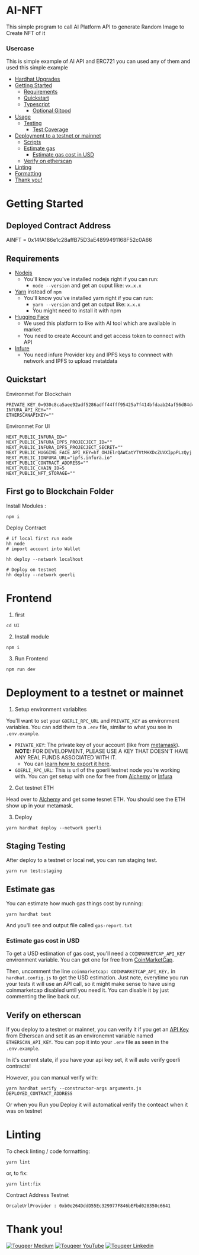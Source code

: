 # AI-NFT

This simple program to call AI Platform API to generate Random Image to Create NFT of it

### Usercase

This is simple example of AI API and ERC721 you can used any of them and used this simple example

- [Hardhat Upgrades](#hardhat-upgrades)
- [Getting Started](#getting-started)
  - [Requirements](#requirements)
  - [Quickstart](#quickstart)
  - [Typescript](#typescript)
    - [Optional Gitpod](#optional-gitpod)
- [Usage](#usage)
  - [Testing](#testing)
    - [Test Coverage](#test-coverage)
- [Deployment to a testnet or mainnet](#deployment-to-a-testnet-or-mainnet)
  - [Scripts](#scripts)
  - [Estimate gas](#estimate-gas)
    - [Estimate gas cost in USD](#estimate-gas-cost-in-usd)
  - [Verify on etherscan](#verify-on-etherscan)
- [Linting](#linting)
- [Formatting](#formatting)
- [Thank you!](#thank-you)

# Getting Started

## Deployed Contract Address

AINFT = 0x14fA186e1c28affB75D3aE4899491168F52c0A66

## Requirements

- [Nodejs](https://nodejs.org/en/)
  - You'll know you've installed nodejs right if you can run:
    - `node --version` and get an ouput like: `vx.x.x`
- [Yarn](https://classic.yarnpkg.com/lang/en/docs/install/) instead of `npm`
  - You'll know you've installed yarn right if you can run:
    - `yarn --version` and get an output like: `x.x.x`
    - You might need to install it with npm
- [Hugging Face](https://huggingface.co/)
  - We used this platform to like with AI tool which are available in market
  - You need to create Account and get access token to connect with API
- [Infure](https://www.infura.io/)
  - You need infure Provider key and IPFS keys to connnect with network and IPFS to upload metatdata

## Quickstart

Environmet For Blockchain

```
PRIVATE_KEY_0=930c8ca5aee92adf5286adff44fff95425a7f414bfdaab24af56d84d4f0553e6
INFURA_API_KEY=""
ETHERSCANAPIKEY=""
```

Environmet For UI

```
NEXT_PUBLIC_INFURA_ID="
NEXT_PUBLIC_INFURA_IPFS_PROJECJECT_ID=""
NEXT_PUBLIC_INFURA_IPFS_PROJECJECT_SECRET=""
NEXT_PUBLIC_HUGGING_FACE_API_KEY=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
NEXT_PUBLIC_IINFURA_URL="ipfs.infura.io"
NEXT_PUBLIC_CONTRACT_ADDRESS=""
NEXT_PUBLIC_CHAIN_ID=5
NEXT_PUBLIC_NFT_STORAGE=""

```

## First go to Blockchain Folder

Install Modules :

```
npm i
```

Deploy Contract

```
# if local first run node
hh node
# import account into Wallet

hh deploy --network localhost

# Deploy on testnet
hh deploy --network goerli
```

# Frontend

1. first

```
cd UI
```

2. Install module

```
npm i
```

3. Run Frontend

```
npm run dev
```

# Deployment to a testnet or mainnet

1. Setup environment variabltes

You'll want to set your `GOERLI_RPC_URL` and `PRIVATE_KEY` as environment variables. You can add them to a `.env` file, similar to what you see in `.env.example`.

- `PRIVATE_KEY`: The private key of your account (like from [metamask](https://metamask.io/)). **NOTE:** FOR DEVELOPMENT, PLEASE USE A KEY THAT DOESN'T HAVE ANY REAL FUNDS ASSOCIATED WITH IT.
  - You can [learn how to export it here](https://metamask.zendesk.com/hc/en-us/articles/360015289632-How-to-Export-an-Account-Private-Key).
- `GOERLI_RPC_URL`: This is url of the goerli testnet node you're working with. You can get setup with one for free from [Alchemy](https://alchemy.com/?a=673c802981) or [Infura](https://www.infura.io/)

2. Get testnet ETH

Head over to [Alchemy](https://goerlifaucet.com/) and get some tesnet ETH. You should see the ETH show up in your metamask.

3. Deploy

```
yarn hardhat deploy --network goerli
```

## Staging Testing

After deploy to a testnet or local net, you can run staging test.

```
yarn run test:staging
```

## Estimate gas

You can estimate how much gas things cost by running:

```
yarn hardhat test
```

And you'll see and output file called `gas-report.txt`

### Estimate gas cost in USD

To get a USD estimation of gas cost, you'll need a `COINMARKETCAP_API_KEY` environment variable. You can get one for free from [CoinMarketCap](https://pro.coinmarketcap.com/signup).

Then, uncomment the line `coinmarketcap: COINMARKETCAP_API_KEY,` in `hardhat.config.js` to get the USD estimation. Just note, everytime you run your tests it will use an API call, so it might make sense to have using coinmarketcap disabled until you need it. You can disable it by just commenting the line back out.

## Verify on etherscan

If you deploy to a testnet or mainnet, you can verify it if you get an [API Key](https://etherscan.io/myapikey) from Etherscan and set it as an environemnt variable named `ETHERSCAN_API_KEY`. You can pop it into your `.env` file as seen in the `.env.example`.

In it's current state, if you have your api key set, it will auto verify goerli contracts!

However, you can manual verify with:

```
yarn hardhat verify --constructor-args arguments.js DEPLOYED_CONTRACT_ADDRESS
```

Or when you Run you Deploy it will automatical verify the conteact when it was on testnet

# Linting

To check linting / code formatting:

```
yarn lint
```

or, to fix:

```
yarn lint:fix
```

Contract Address Testnet

```
OrcaleUrlProvider : 0xb0e264DddD55Ec329977F846bEFbd028350c6641
```

# Thank you!

[![Touqeer Medium](https://img.shields.io/badge/Medium-000000?style=for-the-badge&logo=medium&logoColor=white)](https://medium.com/@touqeershah32)
[![Touqeer YouTube](https://img.shields.io/badge/YouTube-FF0000?style=for-the-badge&logo=youtube&logoColor=white)](https://www.youtube.com/channel/UC3oUDpfMOBefugPp4GADyUQ)
[![Touqeer Linkedin](https://img.shields.io/badge/LinkedIn-0077B5?style=for-the-badge&logo=linkedin&logoColor=white)](https://www.linkedin.com/in/touqeer-shah/)
